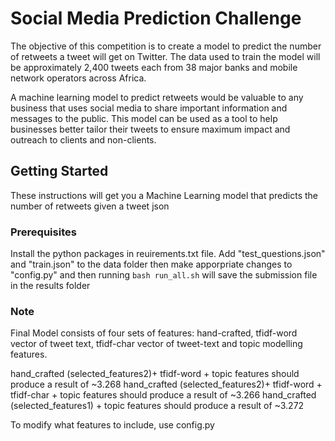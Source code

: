 # Social Media Prediction Challenge

The objective of this competition is to create a model to predict the number of retweets a tweet will get on Twitter. The data used to train the model will be approximately 2,400 tweets each from 38 major banks and mobile network operators across Africa.

A machine learning model to predict retweets would be valuable to any business that uses social media to share important information and messages to the public. This model can be used as a tool to help businesses better tailor their tweets to ensure maximum impact and outreach to clients and non-clients.

## Getting Started

These instructions will get you a Machine Learning model that predicts the number of retweets given a tweet json

### Prerequisites

Install the python packages in reuirements.txt file. Add "test_questions.json" and "train.json" to the data folder then make apporpriate changes to "config.py" and then running `bash run_all.sh` will save the submission file in the results folder

### Note

Final Model consists of four sets of features: hand-crafted, tfidf-word vector of tweet text, tfidf-char vector of tweet-text and topic modelling features.

hand_crafted (selected_features2)+ tfidf-word + topic features should produce a result of ~3.268
hand_crafted (selected_features2)+ tfidf-word + tfidf-char + topic features should produce a result of ~3.266
hand_crafted (selected_features1) + topic features should produce a result of ~3.272

To modify what features to include, use config.py 
